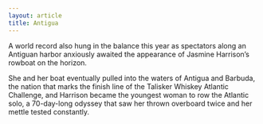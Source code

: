 ```yaml
---
layout: article
title: Antigua
---
```

A world record also hung in the balance this year as spectators along an Antiguan harbor anxiously awaited the appearance of Jasmine Harrison’s rowboat on the horizon.

She and her boat eventually pulled into the waters of Antigua and Barbuda, the nation that marks the finish line of the Talisker Whiskey Atlantic Challenge, and Harrison became the youngest woman to row the Atlantic solo, a 70-day-long odyssey that saw her thrown overboard twice and her mettle tested constantly.